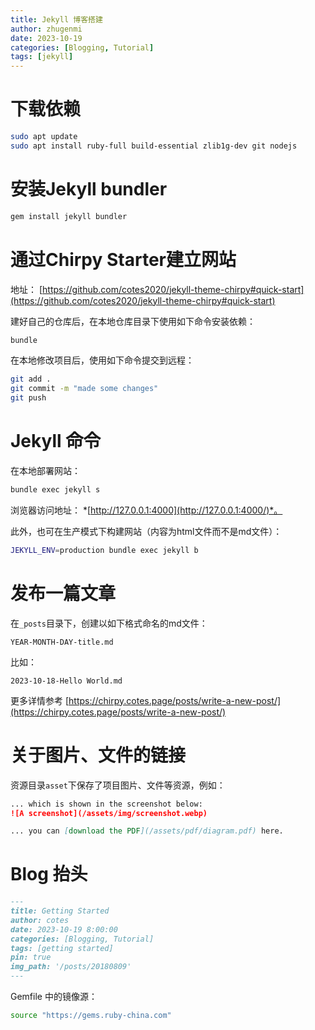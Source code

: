 ```yaml
---
title: Jekyll 博客搭建
author: zhugenmi
date: 2023-10-19 
categories: [Blogging, Tutorial]
tags: [jekyll]
---
```


# 下载依赖

```bash
sudo apt update
sudo apt install ruby-full build-essential zlib1g-dev git nodejs
```

# 安装Jekyll bundler

```bash
gem install jekyll bundler
```

# 通过Chirpy Starter建立网站

地址： [https://github.com/cotes2020/jekyll-theme-chirpy#quick-start](https://github.com/cotes2020/jekyll-theme-chirpy#quick-start)

建好自己的仓库后，在本地仓库目录下使用如下命令安装依赖：

```bash
bundle
```

在本地修改项目后，使用如下命令提交到远程：

```bash
git add .
git commit -m "made some changes"
git push
```

# Jekyll 命令

在本地部署网站：

```bash
bundle exec jekyll s
```

浏览器访问地址： *[http://127.0.0.1:4000](http://127.0.0.1:4000/)*。

此外，也可在生产模式下构建网站（内容为html文件而不是md文件）：

```bash
JEKYLL_ENV=production bundle exec jekyll b
```

# 发布一篇文章

在`_posts`目录下，创建以如下格式命名的md文件：

```file
YEAR-MONTH-DAY-title.md
```

比如：

```file
2023-10-18-Hello World.md
```
更多详情参考 [https://chirpy.cotes.page/posts/write-a-new-post/](https://chirpy.cotes.page/posts/write-a-new-post/)

# 关于图片、文件的链接

资源目录`asset`下保存了项目图片、文件等资源，例如：

```markdown
... which is shown in the screenshot below:
![A screenshot](/assets/img/screenshot.webp)

... you can [download the PDF](/assets/pdf/diagram.pdf) here.
```

# Blog 抬头

```markdown
---
title: Getting Started
author: cotes
date: 2023-10-19 8:00:00 
categories: [Blogging, Tutorial]
tags: [getting started]
pin: true
img_path: '/posts/20180809'
---
```



Gemfile 中的镜像源：

```bash
source "https://gems.ruby-china.com"
```


